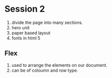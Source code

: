# Session 2

1. divide the page into many sections.
2. hero unit
3. paper based layout
4. fonts in html 5

## Flex

1. used to arrange the elements on our document.
2. can be of coloumn and row type.

